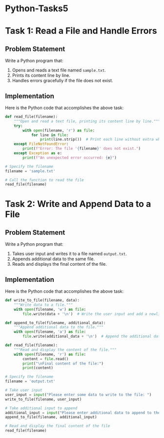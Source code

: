 # Python-Tasks5
# Task 1: Read a File and Handle Errors

## Problem Statement

Write a Python program that:
1. Opens and reads a text file named `sample.txt`.
2. Prints its content line by line.
3. Handles errors gracefully if the file does not exist.

## Implementation

Here is the Python code that accomplishes the above task:

```python
def read_file(filename):
    """Open and read a text file, printing its content line by line."""
    try:
        with open(filename, 'r') as file:
            for line in file:
                print(line.strip())  # Print each line without extra whitespace
    except FileNotFoundError:
        print(f"Error: The file '{filename}' does not exist.")
    except Exception as e:
        print(f"An unexpected error occurred: {e}")

# Specify the filename
filename = 'sample.txt'

# Call the function to read the file
read_file(filename)
```
# Task 2: Write and Append Data to a File

## Problem Statement

Write a Python program that:
1. Takes user input and writes it to a file named `output.txt`.
2. Appends additional data to the same file.
3. Reads and displays the final content of the file.

## Implementation

Here is the Python code that accomplishes the above task:

```python
def write_to_file(filename, data):
    """Write data to a file."""
    with open(filename, 'w') as file:
        file.write(data + '\n')  # Write the user input and add a newline

def append_to_file(filename, additional_data):
    """Append additional data to the file."""
    with open(filename, 'a') as file:
        file.write(additional_data + '\n')  # Append the additional data with a newline

def read_file(filename):
    """Read and display the content of the file."""
    with open(filename, 'r') as file:
        content = file.read()
        print("\nFinal content of the file:")
        print(content)

# Specify the filename
filename = 'output.txt'

# Take user input
user_input = input("Please enter some data to write to the file: ")
write_to_file(filename, user_input)

# Take additional input to append
additional_input = input("Please enter additional data to append to the file: ")
append_to_file(filename, additional_input)

# Read and display the final content of the file
read_file(filename)
```
